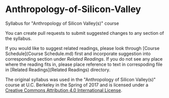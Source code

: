 # Anthropology-of-Silicon-Valley
Syllabus for "Anthropology of Silicon Valley(s)" course 

You can create pull requests to submit suggested changes to any section of the syllabus.

If you would like to suggest related readings, please look through [Course Schedule](Course Schedule.md) first and incorporate suggestion into corresponding section under *Related Readings*. If you do not see any place where the reading fits in, please place reference to text in correspoding file in [Related Readings](Related Readings) directory.

The original syllabus was used in the "Anthropology of Silicon Valley(s)" course at U.C. Berkeley in the Spring of 2017 and is licensed  under a [Creative Commons Attribution 4.0 International License](https://creativecommons.org/licenses/by/4.0/).

